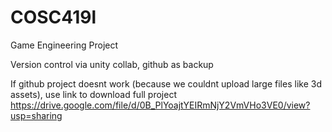 # COSC419l
Game Engineering Project

Version control via unity collab, github as backup

If github project doesnt work (because we couldnt upload large files like 3d assets), use link to download full project
https://drive.google.com/file/d/0B_PlYoajtYEIRmNjY2VmVHo3VE0/view?usp=sharing
